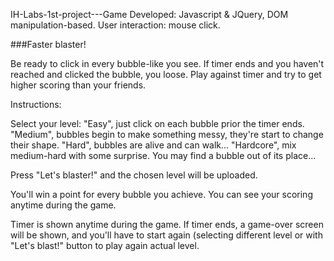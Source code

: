 IH-Labs-1st-project---Game
Developed: Javascript & JQuery, DOM manipulation-based. 
User interaction: mouse click.

###Faster blaster!

Be ready to click in every bubble-like you see. 
If timer ends and you haven't reached and clicked the bubble, you loose. 
Play against timer and try to get higher scoring than your friends.

Instructions:

Select your level:
 "Easy", just click on each bubble prior the timer ends.
 "Medium", bubbles begin to make something messy, they're start to change their shape.
 "Hard", bubbles are alive and can walk...
 "Hardcore", mix medium-hard with some surprise. You may find a bubble out of its place...
 
Press "Let's blaster!" and the chosen level will be uploaded.

You'll win a point for every bubble you achieve. You can see your scoring anytime during the game.

Timer is shown anytime during the game. If timer ends, a game-over screen will be shown, and you'll have to start again (selecting different level or with "Let's blast!" button to play again actual level.
